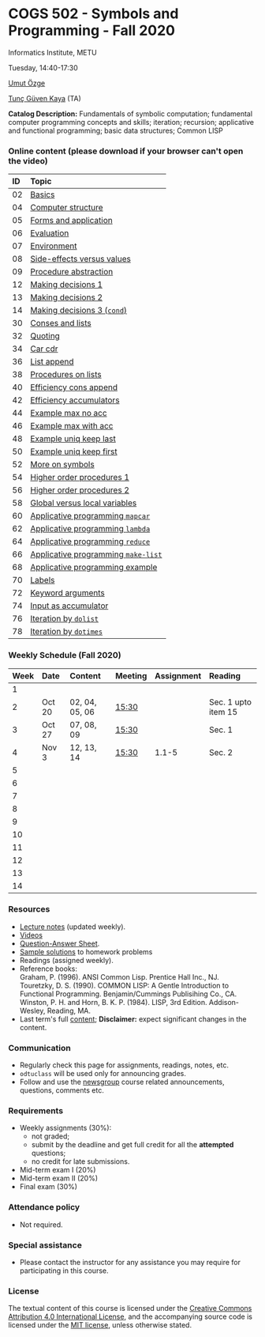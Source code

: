 # COGS 502 - Symbols and Programming - Fall 2020
Informatics Institute, METU

Tuesday, 14:40-17:30

[Umut Özge](https://umutozge.github.io)  

[Tunç Güven Kaya](mailto:tuncgk@gmail.com) (TA)  


**Catalog Description:** Fundamentals of symbolic computation; fundamental computer programming concepts and skills; iteration; recursion; applicative and functional programming; basic data structures; Common LISP


### Online content (please download if your browser can't open the video)

|ID| Topic |
:---|:--- |
02|[Basics](http://lfcs.ii.metu.edu.tr/var/vid/cogs502/02_basics.mp4)
04|[Computer structure](http://lfcs.ii.metu.edu.tr/var/vid/cogs502/04_computer-structure.mp4)
05|[Forms and application](http://lfcs.ii.metu.edu.tr/var/vid/cogs502/05_forms-and-application.mp4)
06|[Evaluation](http://lfcs.ii.metu.edu.tr/var/vid/cogs502/06_evaluation.mp4)
07|[Environment](http://lfcs.ii.metu.edu.tr/var/vid/cogs502/07_environment.mp4)
08|[Side-effects versus values](http://lfcs.ii.metu.edu.tr/var/vid/cogs502/08_side-effects-vs-values.mp4)
09|[Procedure abstraction](http://lfcs.ii.metu.edu.tr/var/vid/cogs502/09_procedure-abstraction.mp4)
12|[Making decisions 1](http://lfcs.ii.metu.edu.tr/var/vid/cogs502/12_making-decisions-1.mp4)
13|[Making decisions 2](http://lfcs.ii.metu.edu.tr/var/vid/cogs502/13_making-decisions-2.mp4)
14|[Making decisions 3 (`cond`)](http://lfcs.ii.metu.edu.tr/var/vid/cogs502/14_making-decisions-3.mp4)
30|[Conses and lists](http://lfcs.ii.metu.edu.tr/var/vid/cogs502/30_conses-and-lists.m4v)
32|[Quoting](http://lfcs.ii.metu.edu.tr/var/vid/cogs502/32_quoting.m4v)
34|[Car cdr](http://lfcs.ii.metu.edu.tr/var/vid/cogs502/34_car-cdr.m4v)
36|[List append](http://lfcs.ii.metu.edu.tr/var/vid/cogs502/36_list-append.m4v)
38|[Procedures on lists](http://lfcs.ii.metu.edu.tr/var/vid/cogs502/38_procedures-on-lists.m4v)
40|[Efficiency cons append](http://lfcs.ii.metu.edu.tr/var/vid/cogs502/40_efficiency-cons-append.m4v)
42|[Efficiency accumulators](http://lfcs.ii.metu.edu.tr/var/vid/cogs502/42_efficiency-accumulators.m4v)
44|[Example max no acc](http://lfcs.ii.metu.edu.tr/var/vid/cogs502/44_example-max-no-acc.mp4)
46|[Example max with acc](http://lfcs.ii.metu.edu.tr/var/vid/cogs502/46_example-max-with-acc.mp4)
48|[Example uniq keep last](http://lfcs.ii.metu.edu.tr/var/vid/cogs502/48_example-uniq-keep-last.mp4)
50|[Example uniq keep first](http://lfcs.ii.metu.edu.tr/var/vid/cogs502/50_example-uniq-keep-first.mp4)
52|[More on symbols](http://lfcs.ii.metu.edu.tr/var/vid/cogs502/52_more-on-symbols.mp4)
54|[Higher order procedures 1](http://lfcs.ii.metu.edu.tr/var/vid/cogs502/54_higher-order-procedures-1.mp4)
56|[Higher order procedures 2](http://lfcs.ii.metu.edu.tr/var/vid/cogs502/56_higher-order-procedures-2.mp4)
58|[Global versus local variables](http://lfcs.ii.metu.edu.tr/var/vid/cogs502/58_global-versus-local-variables.mp4)
60|[Applicative programming `mapcar`](http://lfcs.ii.metu.edu.tr/var/vid/cogs502/60_applicative-programming-mapcar.mp4)
62|[Applicative programming `lambda`](http://lfcs.ii.metu.edu.tr/var/vid/cogs502/62_applicative-programming-lambda.mp4)
64|[Applicative programming `reduce`](http://lfcs.ii.metu.edu.tr/var/vid/cogs502/64_applicative-programming-reduce.mp4)
66|[Applicative programming `make-list`](http://lfcs.ii.metu.edu.tr/var/vid/cogs502/66_applicative-programming-make-list.mp4)
68|[Applicative programming example](http://lfcs.ii.metu.edu.tr/var/vid/cogs502/68_applicative-programming-example.mp4)
70|[Labels](http://lfcs.ii.metu.edu.tr/var/vid/cogs502/70_labels.mp4)
72|[Keyword arguments](http://lfcs.ii.metu.edu.tr/var/vid/cogs502/72_keyword-arguments.mp4)
74|[Input as accumulator](http://lfcs.ii.metu.edu.tr/var/vid/cogs502/74_input-as-accumulator.mp4)
76|[Iteration by `dolist`](http://lfcs.ii.metu.edu.tr/var/vid/cogs502/76_iteration-by-dolist.mp4)
78|[Iteration by `dotimes`](http://lfcs.ii.metu.edu.tr/var/vid/cogs502/78_iteration-by-dotimes.mp4)

###   Weekly Schedule (Fall 2020)
      
|Week| Date   | Content | Meeting | Assignment | Reading |
:--- |:---|:---|:---|:---|:---
1    | |  |
2   | Oct 20 | 02, 04, 05, 06| [15:30](https://zoom.us/j/93999489693?pwd=UThpSnBodUtJUEkvdEk2VFFncFRFUT09) | | Sec. 1 upto item 15   
3   | Oct 27 | 07, 08, 09|[15:30](https://zoom.us/j/98290011793?pwd=UGNqYjNMZGo3L3lZT0JXVGZtRHdTQT09) | | Sec. 1|  
4   | Nov 3 | 12, 13, 14| [15:30](https://zoom.us/j/97025050652?pwd=RWFNVUlWSmgwOW95R0NvUHlDS2IwQT09) | 1.1-5  | Sec. 2 | 
5   || |  | |
6   | | |  | | 
7   | | | | |
8   | | | | |
9   | | | |  |
10  | || | |
11  | || | |
12  | || | |
13  | | | |
14  | || |

 




### Resources 

* [Lecture notes](notes/cogs502-lecture-notes.pdf) (updated weekly).
* [Videos](http://lfcs.ii.metu.edu.tr/var/vid/cogs502/)
* [Question-Answer Sheet](notes/question-answer-sheet.md).
* [Sample solutions](code/sample-solutions.lisp) to homework problems
* Readings (assigned weekly).
* Reference books:  
	Graham, P. (1996). ANSI Common Lisp. Prentice Hall Inc., NJ.  
	Touretzky, D. S. (1990). COMMON LISP: A Gentle Introduction to Functional Programming. Benjamin/Cummings Publisihing Co., CA.  
	Winston, P. H. and Horn, B. K. P. (1984). LISP, 3rd Edition. Addison-Wesley, Reading, MA.  
* Last term's full [content](var/symbols-and-programming-2019-Fall.zip); **Disclaimer:** expect significant changes in the content.

### Communication

* Regularly check this page for assignments, readings, notes, etc.
* `odtuclass` will be used only for announcing grades.
* Follow and use the [newsgroup](https://groups.google.com/forum/#!forum/metu-cogs-502-symbols-and-programming) course related announcements, questions, comments etc. 

### Requirements

* Weekly assignments (30%): 
	- not graded; 
	- submit by the deadline and get full credit for all the **attempted** questions;
	- no credit for late submissions.
* Mid-term exam I (20%)
* Mid-term exam II (20%)
* Final exam (30%)

### Attendance policy

* Not required.

### Special assistance

* Please contact the instructor for any assistance you may require for participating in this course.

### License
The textual content of this course is licensed under the [Creative Commons Attribution 4.0 International License](https://creativecommons.org/licenses/by/4.0/), and the accompanying source code is licensed under the [MIT license](http://opensource.org/licenses/mit-license.php), unless otherwise stated.
